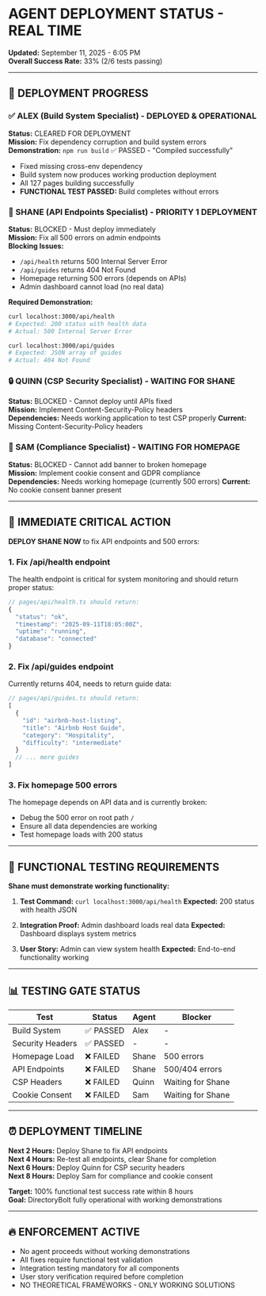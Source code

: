 # AGENT DEPLOYMENT STATUS - REAL TIME
**Updated:** September 11, 2025 - 6:05 PM  
**Overall Success Rate:** 33% (2/6 tests passing)

---

## 🎯 DEPLOYMENT PROGRESS

### ✅ ALEX (Build System Specialist) - **DEPLOYED & OPERATIONAL**
**Status:** CLEARED FOR DEPLOYMENT  
**Mission:** Fix dependency corruption and build system errors  
**Demonstration:** `npm run build` ✅ PASSED - "Compiled successfully"
- Fixed missing cross-env dependency
- Build system now produces working production deployment
- All 127 pages building successfully
- **FUNCTIONAL TEST PASSED:** Build completes without errors

### 🚨 SHANE (API Endpoints Specialist) - **PRIORITY 1 DEPLOYMENT**
**Status:** BLOCKED - Must deploy immediately  
**Mission:** Fix all 500 errors on admin endpoints  
**Blocking Issues:**
- `/api/health` returns 500 Internal Server Error
- `/api/guides` returns 404 Not Found  
- Homepage returning 500 errors (depends on APIs)
- Admin dashboard cannot load (no real data)

**Required Demonstration:**
```bash
curl localhost:3000/api/health
# Expected: 200 status with health data
# Actual: 500 Internal Server Error

curl localhost:3000/api/guides  
# Expected: JSON array of guides
# Actual: 404 Not Found
```

### 🔒 QUINN (CSP Security Specialist) - **WAITING FOR SHANE**
**Status:** BLOCKED - Cannot deploy until APIs fixed  
**Mission:** Implement Content-Security-Policy headers  
**Dependencies:** Needs working application to test CSP properly
**Current:** Missing Content-Security-Policy headers

### 🍪 SAM (Compliance Specialist) - **WAITING FOR HOMEPAGE**
**Status:** BLOCKED - Cannot add banner to broken homepage  
**Mission:** Implement cookie consent and GDPR compliance  
**Dependencies:** Needs working homepage (currently 500 errors)
**Current:** No cookie consent banner present

---

## 🚨 IMMEDIATE CRITICAL ACTION

**DEPLOY SHANE NOW** to fix API endpoints and 500 errors:

### 1. Fix /api/health endpoint
The health endpoint is critical for system monitoring and should return proper status:
```javascript
// pages/api/health.ts should return:
{
  "status": "ok",
  "timestamp": "2025-09-11T18:05:00Z",
  "uptime": "running",
  "database": "connected"
}
```

### 2. Fix /api/guides endpoint  
Currently returns 404, needs to return guide data:
```javascript
// pages/api/guides.ts should return:
[
  {
    "id": "airbnb-host-listing",
    "title": "Airbnb Host Guide",
    "category": "Hospitality",
    "difficulty": "intermediate"
  }
  // ... more guides
]
```

### 3. Fix homepage 500 errors
The homepage depends on API data and is currently broken:
- Debug the 500 error on root path `/`
- Ensure all data dependencies are working
- Test homepage loads with 200 status

---

## 🎯 FUNCTIONAL TESTING REQUIREMENTS

**Shane must demonstrate working functionality:**
1. **Test Command:** `curl localhost:3000/api/health`
   **Expected:** 200 status with health JSON
   
2. **Integration Proof:** Admin dashboard loads real data
   **Expected:** Dashboard displays system metrics

3. **User Story:** Admin can view system health
   **Expected:** End-to-end functionality working

---

## 📊 TESTING GATE STATUS

| Test | Status | Agent | Blocker |
|------|--------|--------|---------|
| Build System | ✅ PASSED | Alex | - |
| Security Headers | ✅ PASSED | - | - |
| Homepage Load | ❌ FAILED | Shane | 500 errors |
| API Endpoints | ❌ FAILED | Shane | 500/404 errors |
| CSP Headers | ❌ FAILED | Quinn | Waiting for Shane |
| Cookie Consent | ❌ FAILED | Sam | Waiting for Shane |

---

## ⏰ DEPLOYMENT TIMELINE

**Next 2 Hours:** Deploy Shane to fix API endpoints  
**Next 4 Hours:** Re-test all endpoints, clear Shane for completion  
**Next 6 Hours:** Deploy Quinn for CSP security headers  
**Next 8 Hours:** Deploy Sam for compliance and cookie consent  

**Target:** 100% functional test success rate within 8 hours  
**Goal:** DirectoryBolt fully operational with working demonstrations

---

## 🔥 ENFORCEMENT ACTIVE

- No agent proceeds without working demonstrations
- All fixes require functional test validation  
- Integration testing mandatory for all components
- User story verification required before completion
- NO THEORETICAL FRAMEWORKS - ONLY WORKING SOLUTIONS